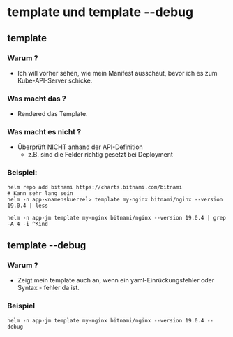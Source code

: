# template und template --debug  

## template 

### Warum ?

  * Ich will vorher sehen, wie mein Manifest ausschaut, bevor ich es zum Kube-API-Server schicke.

### Was macht das ? 

  * Rendered das Template.

### Was macht es nicht ? 

  * Überprüft NICHT anhand der API-Definition
    * z.B. sind die Felder richtig gesetzt bei Deployment
   
### Beispiel: 

```
helm repo add bitnami https://charts.bitnami.com/bitnami
# Kann sehr lang sein 
helm -n app-<namenskuerzel> template my-nginx bitnami/nginx --version 19.0.4 | less

helm -n app-jm template my-nginx bitnami/nginx --version 19.0.4 | grep -A 4 -i ^Kind

```

## template --debug 

### Warum ? 

  * Zeigt mein template auch an, wenn ein yaml-Einrückungsfehler oder Syntax - fehler da ist. 

### Beispiel 

```
helm -n app-jm template my-nginx bitnami/nginx --version 19.0.4 --debug
```
    
